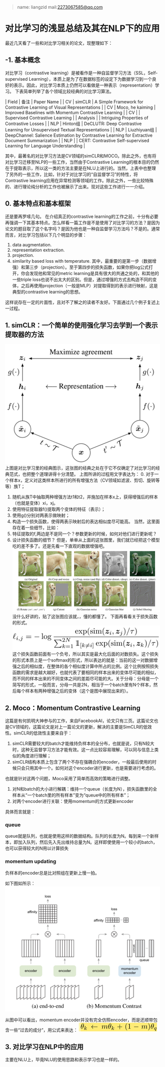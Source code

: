 > name: liangzid mail:2273067585@qq.com
# 对比学习的浅显总结及其在NLP下的应用
最近几天看了一些和对比学习相关的论文，现整理如下：
## -1. 基本概念
对比学习（contrastive learning）是被看作是一种自监督学习方法（SSL，Self-supervised Learning），本质上是为了在数据标签的设定下为数据学习到一个良好的表示。因此，对比学习本质上仍然可以看做是一种表示（representation）学习。
下表简单列举了各个领域比较经典的对比学习算法。

<colgroup><col></colgroup>
| Field | 备注 | Paper Name |
| CV | simCLR | A Simple Framework for Contrastive Learning of Visual Representations |
| CV | Moco, he kaiming | Improved Baselines with Momentum Contrastive Learning |
| CV |  | Supervised Contrastive Learning |
| Analysis |  | Intriguing Properties of Contrastive Losses |
| NLP | Hinton组 | DeCLUTR: Deep Contrastive Learning for Unsupervised Textual Representations |
| NLP | Liuzhiyuan组 | DeepChannel: Salience Estimation by Contrastive Learning for Extractive Document Summarization |
| NLP |  | CERT: Contrastive Self-supervised Learning for Language Understanding |	

其中，最著名的对比学习方法是CV领域的simCLR和MOCO。除此之外，也有将对比学习迁移至NLP的一些工作，当然由于Contrastive Learning的根本目的仍然在于提取表示，所以这一类的方法主要是在NLU上进行的。当然，上表中也整理了另外的一些工作，比如，针对于对比学习的“自监督学习”的特性，将Contrastive learning应用在异常检测等领域的工作。除此之外，一些比较特殊的、进行理论纯分析的工作也被展示了出来。现对这些工作进行一一介绍。
## 0. 基本特点和基本框架
还是要再罗嗦几句。
在介绍真正的contrastive learning的工作之前，十分有必要再强调一下其基本特点。怎么样看一篇工作是不是使用了对比学习的方法？是因为论文的题目取了这个名字吗？是因为他也是一种自监督学习方法吗？不是的。通常而言，对比学习包括以下几个明显的步骤：
1. data augmentation.
2. representation extraction.
3. projection.
4. similarity  based loss with temperature.
其中，最重要的是第一步（数据增强）和第三步（projection）。至于第四步的损失函数，如果你把log公式打开，你会发现他和常见的metric learning是具有很大的共通之处的，和其他的一些triple loss也说不出太大的区别。但是，通过增强的方式去构造不同的变体，之后再使用projection（一般是MLP）对提取得到的表示进行映射，这是典型的contrastive learning的思想。

这样说存在一定的片面性，且对不了解之的读者不友好。下面通过几个例子复述上一过程。

## 1. simCLR：一个简单的使用强化学习去学到一个表示提取器的方法
![simCLR的表示提取方式](./images/1612075650122.png)
上图是对比学习里的经典图示，这张图的经典之处在于它不仅确定了对比学习的经典范式，也把整个道理讲得十分清楚。
上图所讲的过程用文字表达为：
0. 对于一个样本x，定义对这类样本所进行的所有增强方法（CV领域如滤波、剪切、旋转等等）族T；
1. 随机从族T中抽取两种增强方法t1和t2，并施加在样本x上，获得增强后的样本（也就是变体）xi，xj。
2. 使用特征提取器f()提取两个变体的特征（表示）；
3. 使用g()分别对两表示做映射；
4. 构造一个损失函数，使得两表示映射后的表达相似度尽可能高。
当然，这里面存在着一些细节，比如：
1. 特征提取的f,两边是不是同一个？参数更新的时候，如何对他们进行更新呢？
2. 设计损失函数的细节？
但是，单单从上面的这张图里，我们就已经把这个模型吃的差不多了。还是先看一下直观的数据增强吧。
![augmentation](./images/1612076814004.png)
没什么好讲的，贴了这张图应该就，，懂的都懂了。
下面再看看关于损失函数的形式。
![损失函数](./images/1612077055891.png)
这个损失函数前面有一个负号，所以其实是最大化后面的对数损失。这个损失的形式本质上是一个softmax的形式，所以表达的就是：当前的这一对数据增强之后的相似度，在整体的各个相似度计算中所占的比例。这个比例按照损失函数的需求是越大越好，也就代表了要相同的样本出来的变体尽可能的相似，而不同的样本出来的不同变体之间的差距尽可能的大。关于分母：分母是一个简写的形式，一般而言，分母一共是2N，相当于一个batch里有N个样本，然后每个样本有两种增强之后的变体（这个是图中展现出来的）。
## 2. Moco：Momentum Contrastive Learning
这篇是有何凯明大神参与的工作，来自FacebookAI，论文只有三页。这篇论文也是CV领域的，这篇论文是对上一篇论文的更新，解决的主要是SimCLR的低效性。simCLR的低效性主要来自于：
1. simCLR需要较大的batch才能维持负样本的全分布，也就是说，只有N较大时，这种无监督学习方法才能有效。这一点比较容易理解，可以同与信息上类似的角度进行理解；
2. simCLR结构本质上包含了两个不存在强耦合的encoder，一般最后使用的时候只会只用其中一个。如何对这个encoder进行更新，也是需要进行考虑的。

也就是针对这两个问题，Moco采用了简单而高效的策略进行调整。
1. 对N和batch的大小进行解耦：维持一个queue（长度为N），损失函数里的全样本从“一个batch里的所有样本”变为“queue中的所有样本”；
2. 对两个encoder进行关联：使用momentum的方式更新encoder

具体而言就是：
### queue
queue就是队列，也就是使用这样的数据结构。队列的长度为N。每到来一个新样本，即加入队列，然后先入先出维持总量为N。这样即使使用一个较小的batch，也可以获得较大的N用以计算损失
### momentum updating
负样本的encoder总是比对照组在更新上慢一拍。

如下图如所示：
![enter description here](./images/1613789091208.png)

从图中可以看出，momentum encoder并没有完全仿照encoder，而是还顺带包含一些“过去的成分”，用公式来表达：
![enter description here](./images/1613789205743.png)

## 3. 对比学习在NLP中的应用

主要在NLU上，毕竟NLU的使用思路和表示学习也是一样的。
